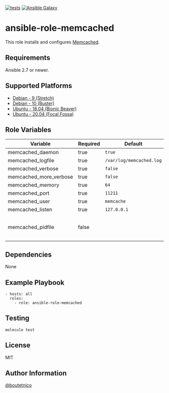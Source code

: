 [![tests](https://github.com/boutetnico/ansible-role-memcached/workflows/Test%20ansible%20role/badge.svg)](https://github.com/boutetnico/ansible-role-memcached/actions?query=workflow%3A%22Test+ansible+role%22)
[![Ansible Galaxy](https://img.shields.io/badge/galaxy-boutetnico.memcached-blue.svg)](https://galaxy.ansible.com/boutetnico/memcached)

ansible-role-memcached
======================

This role installs and configures [Memcached](https://memcached.org/).

Requirements
------------

Ansible 2.7 or newer.

Supported Platforms
-------------------

- [Debian - 9 (Stretch)](https://wiki.debian.org/DebianStretch)
- [Debian - 10 (Buster)](https://wiki.debian.org/DebianBuster)
- [Ubuntu - 18.04 (Bionic Beaver)](http://releases.ubuntu.com/18.04/)
- [Ubuntu - 20.04 (Focal Fossa)](http://releases.ubuntu.com/20.04/)

Role Variables
--------------

| Variable                     | Required | Default                    | Choices   | Comments                                 |
|------------------------------|----------|----------------------------|-----------|------------------------------------------|
| memcached_daemon             | true     | `true`                     | boolean   |                                          |
| memcached_logfile            | true     | `/var/log/memcached.log`   | string    |                                          |
| memcached_verbose            | true     | `false`                    | boolean   |                                          |
| memcached_more_verbose       | true     | `false`                    | boolean   |                                          |
| memcached_memory             | true     | `64`                       | integer   |                                          |
| memcached_port               | true     | `11211`                    | integer   |                                          |
| memcached_user               | true     | `memcache`                 | string    |                                          |
| memcached_listen             | true     | `127.0.0.1`                | string    |                                          |
| memcached_pidfile            | false    |                            | string    | OS-specific. See `vars/*.yml`.           |

Dependencies
------------

None

Example Playbook
----------------

    - hosts: all
      roles:
        - role: ansible-role-memcached

Testing
-------

    molecule test

License
-------

MIT

Author Information
------------------

[@boutetnico](https://github.com/boutetnico)
